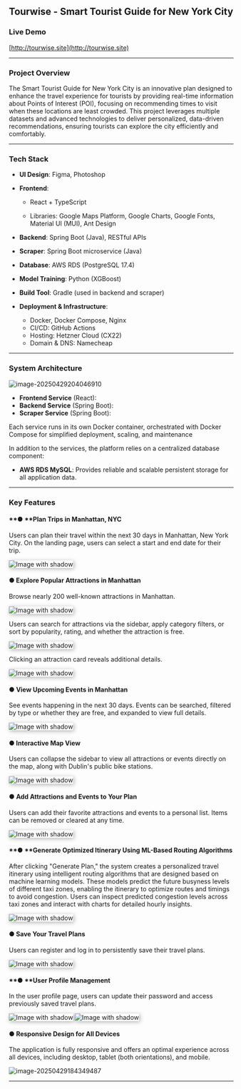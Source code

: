 ## Tourwise - Smart Tourist Guide for New York City 



### Live Demo

[http://tourwise.site](http://tourwise.site)

------

###  Project Overview

The Smart Tourist Guide for New York City is an innovative plan designed to enhance the travel experience for tourists by providing real-time information about Points of Interest (POI), focusing on recommending times to visit when these locations are least crowded. This project leverages multiple datasets and advanced technologies to deliver personalized, data-driven recommendations, ensuring tourists can explore the city efficiently and comfortably.



------

### Tech Stack

- **UI Design**:  Figma, Photoshop
  
- **Frontend**:  
  - React + TypeScript  
  
  - Libraries: Google Maps Platform, Google Charts, Google Fonts, Material UI (MUI), Ant Design
  
- **Backend**:  Spring Boot (Java), RESTful APIs

- **Scraper**:  Spring Boot microservice (Java)

- **Database**: AWS RDS (PostgreSQL 17.4)

- **Model Training**:  Python (XGBoost)

- **Build Tool**:  Gradle (used in backend and scraper)

- **Deployment & Infrastructure**:  
  - Docker, Docker Compose, Nginx  
  - CI/CD: GitHub Actions  
  - Hosting: Hetzner Cloud (CX22) 
  - Domain & DNS: Namecheap


------

###  System Architecture

![image-20250429204046910](docs/images/image-20250429204046910.png)

- **Frontend Service** (React): 
- **Backend Service** (Spring Boot): 
- **Scraper Service** (Spring Boot): 

Each service runs in its own Docker container, orchestrated with Docker Compose for simplified deployment, scaling, and maintenance

In addition to the services, the platform relies on a centralized database component:

- **AWS RDS MySQL**: Provides reliable and scalable persistent storage for all application data.

  

------

### Key Features

#### **● **Plan Trips in Manhattan, NYC

Users can plan their travel within the next 30 days in Manhattan, New York City. On the landing page, users can select a start and end date for their trip.

<img src="docs/images/landing2.png" alt="Image with shadow" style="box-shadow: 2px 2px 10px rgba(0, 0, 0, 0.3); border: none;">



#### **● Explore Popular Attractions in Manhattan**

Browse nearly 200 well-known attractions in Manhattan. 

<img src="docs/images/attractions.png" alt="Image with shadow" style="box-shadow: 2px 2px 10px rgba(0, 0, 0, 0.3); border: none;">



Users can search for attractions via the sidebar, apply category filters, or sort by popularity, rating, and whether the attraction is free.

<img src="docs/images/filter.png" alt="Image with shadow" style="box-shadow: 2px 2px 10px rgba(0, 0, 0, 0.3); border: none;">



Clicking an attraction card reveals additional details.

<img src="docs/images/attraction_details.png" alt="Image with shadow" style="box-shadow: 2px 2px 10px rgba(0, 0, 0, 0.3); border: none;">



#### ●  **View Upcoming Events in Manhattan**

See events happening in the next 30 days. Events can be searched, filtered by type or whether they are free, and expanded to view full details.

<img src="docs/images/events.png" alt="Image with shadow" style="box-shadow: 2px 2px 10px rgba(0, 0, 0, 0.3); border: none;">



#### **● Interactive Map View**

Users can collapse the sidebar to view all attractions or events directly on the map, along with Dublin's public bike stations.

<img src="docs/images/map.png" alt="Image with shadow" style="box-shadow: 2px 2px 10px rgba(0, 0, 0, 0.3); border: none;">



#### **● **Add Attractions and Events to Your Plan****

Users can add their favorite attractions and events to a personal list. Items can be removed or cleared at any time.

<img src="docs/images/list.png" alt="Image with shadow" style="box-shadow: 2px 2px 10px rgba(0, 0, 0, 0.3); border: none;">



#### **● **Generate Optimized Itinerary Using ML-Based Routing Algorithms

After clicking "Generate Plan," the system creates a personalized travel itinerary using intelligent routing algorithms that are designed based on machine learning models. These models predict the future busyness levels of different taxi zones, enabling the itinerary to optimize routes and timings to avoid congestion. Users can inspect predicted congestion levels across taxi zones and interact with charts for detailed hourly insights.

<img src="docs/images/schedule.png" alt="Image with shadow" style="box-shadow: 2px 2px 10px rgba(0, 0, 0, 0.3); border: none;">



#### **● Save Your Travel Plans**

Users can register and log in to persistently save their travel plans.

<img src="docs/images/signup.png" alt="Image with shadow" style="box-shadow: 2px 2px 10px rgba(0, 0, 0, 0.3); border: none;">



#### **●  **User Profile Management

In the user profile page, users can update their password and access previously saved travel plans.

<img src="docs/images/profile.png" alt="Image with shadow" style="box-shadow: 2px 2px 10px rgba(0, 0, 0, 0.3); border: none;">

<img src="docs/images/myplans.png" alt="Image with shadow" style="box-shadow: 2px 2px 10px rgba(0, 0, 0, 0.3); border: none;">



#### **● **Responsive Design for All Devices****

The application is fully responsive and offers an optimal experience across all devices, including desktop, tablet (both orientations), and mobile.

![image-20250429184349487](docs/images/responsive.png)

------

